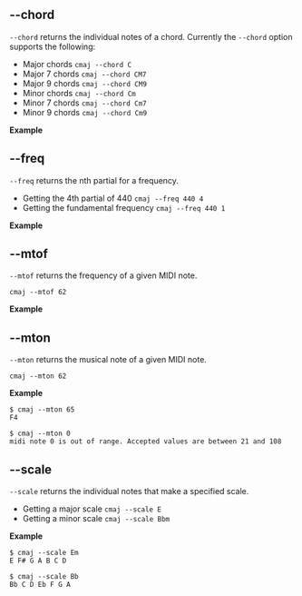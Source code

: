 ## --chord

`--chord` returns the individual notes of a chord. Currently the `--chord`
option supports the following:

- Major chords `cmaj --chord C`
- Major 7 chords `cmaj --chord CM7`
- Major 9 chords `cmaj --chord CM9`
- Minor chords `cmaj --chord Cm`
- Minor 7 chords `cmaj --chord Cm7`
- Minor 9 chords `cmaj --chord Cm9`

**Example**

## --freq

`--freq` returns the nth partial for a frequency.

- Getting the 4th partial of 440 `cmaj --freq 440 4`
- Getting the fundamental frequency `cmaj --freq 440 1`

**Example**


## --mtof

`--mtof` returns the frequency of a given MIDI note.

`cmaj --mtof 62`

**Example**


## --mton

`--mton` returns the musical note of a given MIDI note.

`cmaj --mton 62`

**Example**

```
$ cmaj --mton 65
F4

$ cmaj --mton 0
midi note 0 is out of range. Accepted values are between 21 and 108
```


## --scale

`--scale` returns the individual notes that make a specified scale.

- Getting a major scale `cmaj --scale E`
- Getting a minor scale `cmaj --scale Bbm`

**Example**

```
$ cmaj --scale Em
E F# G A B C D 

$ cmaj --scale Bb
Bb C D Eb F G A 
```
